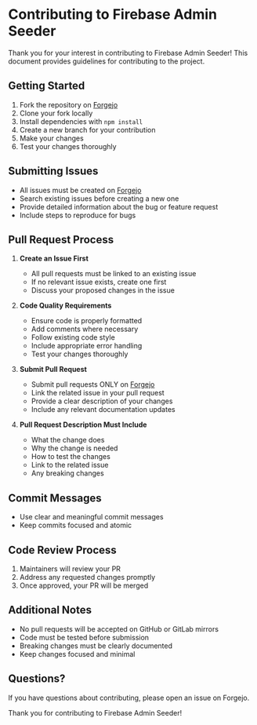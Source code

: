 # Contributing to Firebase Admin Seeder

Thank you for your interest in contributing to Firebase Admin Seeder! This document provides guidelines for contributing
to the project.

## Getting Started

1. Fork the repository on [Forgejo](https://git.van-hemmen.com/GuillaumeHemmen/firebase-admin-seeder)
2. Clone your fork locally
3. Install dependencies with `npm install`
4. Create a new branch for your contribution
5. Make your changes
6. Test your changes thoroughly

## Submitting Issues

- All issues must be created on [Forgejo](https://git.van-hemmen.com/GuillaumeHemmen/firebase-admin-seeder/issues)
- Search existing issues before creating a new one
- Provide detailed information about the bug or feature request
- Include steps to reproduce for bugs

## Pull Request Process

1. **Create an Issue First**
    - All pull requests must be linked to an existing issue
    - If no relevant issue exists, create one first
    - Discuss your proposed changes in the issue

2. **Code Quality Requirements**
    - Ensure code is properly formatted
    - Add comments where necessary
    - Follow existing code style
    - Include appropriate error handling
    - Test your changes thoroughly

3. **Submit Pull Request**
    - Submit pull requests ONLY on [Forgejo](https://git.van-hemmen.com/GuillaumeHemmen/firebase-admin-seeder)
    - Link the related issue in your pull request
    - Provide a clear description of your changes
    - Include any relevant documentation updates

4. **Pull Request Description Must Include**
    - What the change does
    - Why the change is needed
    - How to test the changes
    - Link to the related issue
    - Any breaking changes

## Commit Messages

- Use clear and meaningful commit messages
- Keep commits focused and atomic

## Code Review Process

1. Maintainers will review your PR
2. Address any requested changes promptly
3. Once approved, your PR will be merged

## Additional Notes

- No pull requests will be accepted on GitHub or GitLab mirrors
- Code must be tested before submission
- Breaking changes must be clearly documented
- Keep changes focused and minimal

## Questions?

If you have questions about contributing, please open an issue on Forgejo.

Thank you for contributing to Firebase Admin Seeder!
